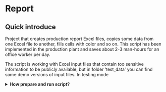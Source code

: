 # Report

## Quick introduce
Project that creates production report Excel files, copies some data from one Excel file to another,
fills cells with color and so on. This script has been implemented in the production plant and saves
about 2-3 man-hours for an office worker per day.

The script is working with Excel input files that contain too sensitive information to be publicly
available, but in folder 'test_data' you can find some demo versions of input files.
In testing mode 

<details>
<summary> <b>How prepare and run script?</b></summary>

1. Clone this project
2. You need to have installed Python 3 (script was developed on version 3.10)
3. Prepare environments and install requirements by typing in command line:
- go to folder where you cloned project from repository
~~~Windows PowerShell
PS> cd "path_with_cloned_project"
~~~
- create virtual environment
~~~Windows PowerShell
PS> python -m venv venv
~~~
- activate it
~~~Windows PowerShell
PS> venv\Scripts\activate
~~~
- ensure you are using virtual environment what you can check in text in your console (venv) and
install requirements
~~~Windows PowerShell
(venv) PS> python -m pip install -r requirements.txt
~~~
4. asd

</details>